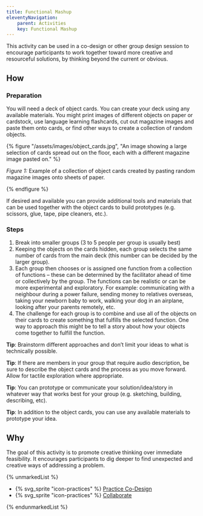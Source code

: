 ```yaml
---
title: Functional Mashup
eleventyNavigation:
    parent: Activities
    key: Functional Mashup
---
```


This activity can be used in a co-design or other group design session to encourage participants to work together toward
more creative and resourceful solutions, by thinking beyond the current or obvious.

## How

### Preparation

You will need a deck of object cards. You can create your deck using any available materials. You might print images of
different objects on paper or cardstock, use language learning flashcards, cut out magazine images and paste them onto
cards, or find other ways to create a collection of random objects.

{% figure "/assets/images/object_cards.jpg", "An image showing a large selection of cards spread out on the floor, each
with a different magazine image pasted on." %}

*Figure 1:* Example of a collection of object cards created by pasting random magazine images onto sheets of
paper.

{% endfigure %}

If desired and available you can provide additional tools and materials that can be used together with the object cards
to build prototypes (e.g. scissors, glue, tape, pipe cleaners, etc.).

### Steps

1. Break into smaller groups (3 to 5 people per group is usually best)
2. Keeping the objects on the cards hidden, each group selects the same number of cards from the main deck (this number
  can be decided by the larger group).
3. Each group then chooses or is assigned one function from a collection of functions – these can be determined by the
  facilitator ahead of time or collectively by the group. The functions can be realistic or can be more experimental and
  exploratory. For example: communicating with a neighbour during a power failure, sending money to relatives overseas,
  taking your newborn baby to work, walking your dog in an airplane, looking after your parents remotely, etc.
4. The challenge for each group is to combine and use all of the objects on their cards to create something that fulfills
  the selected function. One way to approach this might be to tell a story about how your objects come together to
  fulfill the function.

 **Tip**: Brainstorm different approaches and don’t limit your ideas to what is technically possible.

 **Tip**: If there are members in your group that require audio description, be sure to describe the object cards and
 the process as you move forward. Allow for tactile exploration where appropriate.

 **Tip**: You can prototype or communicate your solution/idea/story in whatever way that works best for your group (e.g.
 sketching, building, describing, etc).

 **Tip**: In addition to the object cards, you can use any available materials to prototype your idea.

## Why

The goal of this activity is to promote creative thinking over immediate feasibility. It encourages participants to dig
deeper to find unexpected and creative ways of addressing a problem.

{% unmarkedList %}

* {% svg_sprite "icon-practices" %} [Practice Co-Design](../../practices/practice-co-design/)
* {% svg_sprite "icon-practices" %} [Collaborate](../../practices/collaborate)

{% endunmarkedList %}
